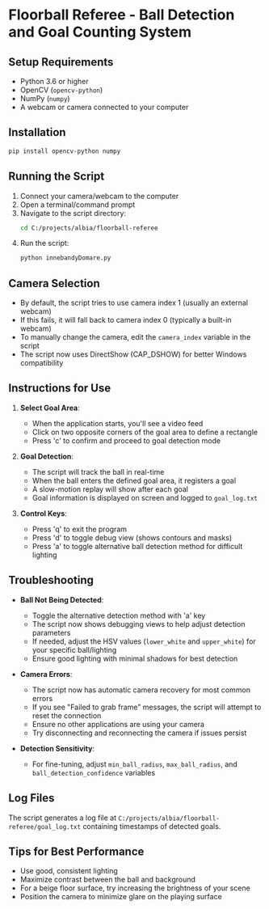 # Floorball Referee - Ball Detection and Goal Counting System

## Setup Requirements
- Python 3.6 or higher
- OpenCV (`opencv-python`)
- NumPy (`numpy`)
- A webcam or camera connected to your computer

## Installation
```bash
pip install opencv-python numpy
```

## Running the Script
1. Connect your camera/webcam to the computer
2. Open a terminal/command prompt
3. Navigate to the script directory:
   ```bash
   cd C:/projects/albia/floorball-referee
   ```
4. Run the script:
   ```bash
   python innebandyDomare.py
   ```

## Camera Selection
- By default, the script tries to use camera index 1 (usually an external webcam)
- If this fails, it will fall back to camera index 0 (typically a built-in webcam)
- To manually change the camera, edit the `camera_index` variable in the script
- The script now uses DirectShow (CAP_DSHOW) for better Windows compatibility

## Instructions for Use
1. **Select Goal Area**: 
   - When the application starts, you'll see a video feed
   - Click on two opposite corners of the goal area to define a rectangle
   - Press 'c' to confirm and proceed to goal detection mode

2. **Goal Detection**: 
   - The script will track the ball in real-time
   - When the ball enters the defined goal area, it registers a goal
   - A slow-motion replay will show after each goal
   - Goal information is displayed on screen and logged to `goal_log.txt`

3. **Control Keys**:
   - Press 'q' to exit the program
   - Press 'd' to toggle debug view (shows contours and masks)
   - Press 'a' to toggle alternative ball detection method for difficult lighting

## Troubleshooting
- **Ball Not Being Detected**:
  - Toggle the alternative detection method with 'a' key
  - The script now shows debugging views to help adjust detection parameters
  - If needed, adjust the HSV values (`lower_white` and `upper_white`) for your specific ball/lighting
  - Ensure good lighting with minimal shadows for best detection
  
- **Camera Errors**:
  - The script now has automatic camera recovery for most common errors
  - If you see "Failed to grab frame" messages, the script will attempt to reset the connection
  - Ensure no other applications are using your camera
  - Try disconnecting and reconnecting the camera if issues persist

- **Detection Sensitivity**:
  - For fine-tuning, adjust `min_ball_radius`, `max_ball_radius`, and `ball_detection_confidence` variables

## Log Files
The script generates a log file at `C:/projects/albia/floorball-referee/goal_log.txt` 
containing timestamps of detected goals.

## Tips for Best Performance
- Use good, consistent lighting
- Maximize contrast between the ball and background
- For a beige floor surface, try increasing the brightness of your scene
- Position the camera to minimize glare on the playing surface

